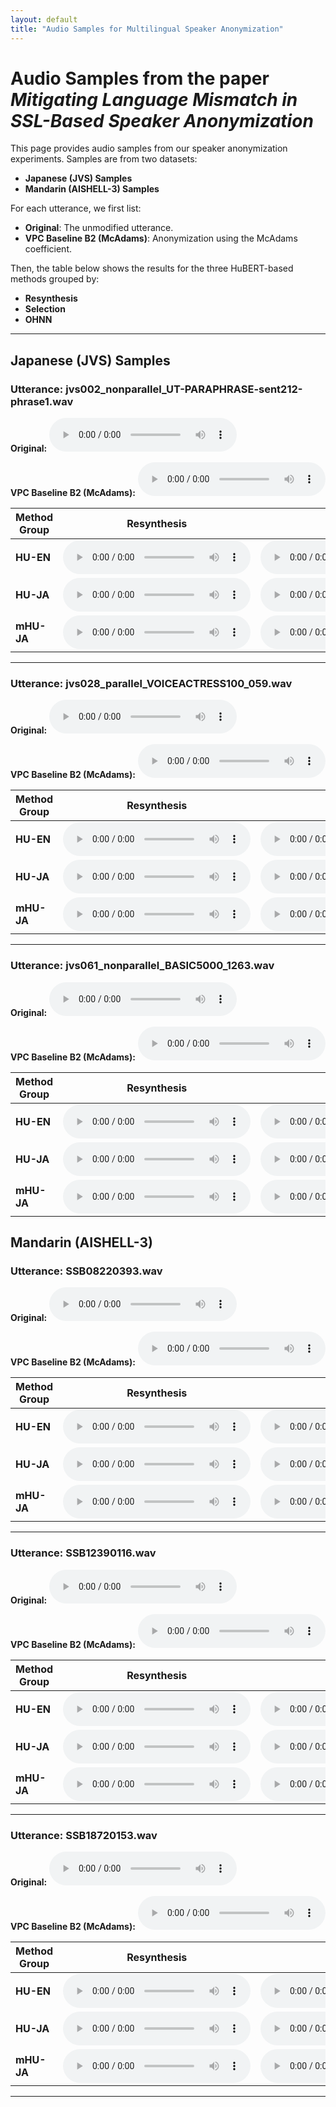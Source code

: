 ```yaml
---
layout: default
title: "Audio Samples for Multilingual Speaker Anonymization"
---
```


# Audio Samples from the paper _Mitigating Language Mismatch in SSL-Based Speaker Anonymization_

This page provides audio samples from our speaker anonymization experiments. Samples are from two datasets:

- **Japanese (JVS) Samples**
- **Mandarin (AISHELL-3) Samples**

For each utterance, we first list:
- **Original**: The unmodified utterance.
- **VPC Baseline B2 (McAdams)**: Anonymization using the McAdams coefficient.

Then, the table below shows the results for the three HuBERT-based methods grouped by:
- **Resynthesis**
- **Selection**
- **OHNN**

---

## Japanese (JVS) Samples

### Utterance: jvs002_nonparallel_UT-PARAPHRASE-sent212-phrase1.wav

**Original:**
<audio controls>
  <source src="ja/jvs_train/jvs002_nonparallel_UT-PARAPHRASE-sent212-phrase1.wav" type="audio/wav">
Your browser does not support the audio element.
</audio>

**VPC Baseline B2 (McAdams):**
<audio controls>
  <source src="ja/jvs_train_mcadams/jvs002_nonparallel_UT-PARAPHRASE-sent212-phrase1.wav" type="audio/wav">
Your browser does not support the audio element.
</audio>

| Method Group | Resynthesis | Selection | OHNN |
|--------------|-------------|-----------|------|
| **HU-EN**   | <audio controls><source src="ja/jvs_train_HU-EN-resynthesis/jvs002_nonparallel_UT-PARAPHRASE-sent212-phrase1.wav" type="audio/wav"></audio> | <audio controls><source src="ja/jvs_train_HU-EN-selection/jvs002_nonparallel_UT-PARAPHRASE-sent212-phrase1.wav" type="audio/wav"></audio> | <audio controls><source src="ja/jvs_train_HU-EN-ohnn/jvs002_nonparallel_UT-PARAPHRASE-sent212-phrase1.wav" type="audio/wav"></audio> |
| **HU-JA**   | <audio controls><source src="ja/jvs_train_HU-JA-resynthesis/jvs002_nonparallel_UT-PARAPHRASE-sent212-phrase1.wav" type="audio/wav"></audio> | <audio controls><source src="ja/jvs_train_HU-JA-selection/jvs002_nonparallel_UT-PARAPHRASE-sent212-phrase1.wav" type="audio/wav"></audio> | <audio controls><source src="ja/jvs_train_HU-JA-ohnn/jvs002_nonparallel_UT-PARAPHRASE-sent212-phrase1.wav" type="audio/wav"></audio> |
| **mHU-JA**  | <audio controls><source src="ja/jvs_train_MHU-JA-resynthesis/jvs002_nonparallel_UT-PARAPHRASE-sent212-phrase1.wav" type="audio/wav"></audio> | <audio controls><source src="ja/jvs_train_MHU-JA-selection/jvs002_nonparallel_UT-PARAPHRASE-sent212-phrase1.wav" type="audio/wav"></audio> | <audio controls><source src="ja/jvs_train_MHU-JA-ohnn/jvs002_nonparallel_UT-PARAPHRASE-sent212-phrase1.wav" type="audio/wav"></audio> |

---

### Utterance: jvs028_parallel_VOICEACTRESS100_059.wav

**Original:**
<audio controls>
  <source src="ja/jvs_train/jvs028_parallel_VOICEACTRESS100_059.wav" type="audio/wav">
Your browser does not support the audio element.
</audio>

**VPC Baseline B2 (McAdams):**
<audio controls>
  <source src="ja/jvs_train_mcadams/jvs028_parallel_VOICEACTRESS100_059.wav" type="audio/wav">
Your browser does not support the audio element.
</audio>

| Method Group | Resynthesis | Selection | OHNN |
|--------------|-------------|-----------|------|
| **HU-EN**   | <audio controls><source src="ja/jvs_train_HU-EN-resynthesis/jvs028_parallel_VOICEACTRESS100_059.wav" type="audio/wav"></audio> | <audio controls><source src="ja/jvs_train_HU-EN-selection/jvs028_parallel_VOICEACTRESS100_059.wav" type="audio/wav"></audio> | <audio controls><source src="ja/jvs_train_HU-EN-ohnn/jvs028_parallel_VOICEACTRESS100_059.wav" type="audio/wav"></audio> |
| **HU-JA**   | <audio controls><source src="ja/jvs_train_HU-JA-resynthesis/jvs028_parallel_VOICEACTRESS100_059.wav" type="audio/wav"></audio> | <audio controls><source src="ja/jvs_train_HU-JA-selection/jvs028_parallel_VOICEACTRESS100_059.wav" type="audio/wav"></audio> | <audio controls><source src="ja/jvs_train_HU-JA-ohnn/jvs028_parallel_VOICEACTRESS100_059.wav" type="audio/wav"></audio> |
| **mHU-JA**  | <audio controls><source src="ja/jvs_train_MHU-JA-resynthesis/jvs028_parallel_VOICEACTRESS100_059.wav" type="audio/wav"></audio> | <audio controls><source src="ja/jvs_train_MHU-JA-selection/jvs028_parallel_VOICEACTRESS100_059.wav" type="audio/wav"></audio> | <audio controls><source src="ja/jvs_train_MHU-JA-ohnn/jvs028_parallel_VOICEACTRESS100_059.wav" type="audio/wav"></audio> |

---

### Utterance: jvs061_nonparallel_BASIC5000_1263.wav

**Original:**
<audio controls>
  <source src="ja/jvs_train/jvs061_nonparallel_BASIC5000_1263.wav" type="audio/wav">
Your browser does not support the audio element.
</audio>

**VPC Baseline B2 (McAdams):**
<audio controls>
  <source src="ja/jvs_train_mcadams/jvs061_nonparallel_BASIC5000_1263.wav" type="audio/wav">
Your browser does not support the audio element.
</audio>

| Method Group | Resynthesis | Selection | OHNN |
|--------------|-------------|-----------|------|
| **HU-EN**   | <audio controls><source src="ja/jvs_train_HU-EN-resynthesis/jvs061_nonparallel_BASIC5000_1263.wav" type="audio/wav"></audio> | <audio controls><source src="ja/jvs_train_HU-EN-selection/jvs061_nonparallel_BASIC5000_1263.wav" type="audio/wav"></audio> | <audio controls><source src="ja/jvs_train_HU-EN-ohnn/jvs061_nonparallel_BASIC5000_1263.wav" type="audio/wav"></audio> |
| **HU-JA**   | <audio controls><source src="ja/jvs_train_HU-JA-resynthesis/jvs061_nonparallel_BASIC5000_1263.wav" type="audio/wav"></audio> | <audio controls><source src="ja/jvs_train_HU-JA-selection/jvs061_nonparallel_BASIC5000_1263.wav" type="audio/wav"></audio> | <audio controls><source src="ja/jvs_train_HU-JA-ohnn/jvs061_nonparallel_BASIC5000_1263.wav" type="audio/wav"></audio> |
| **mHU-JA**  | <audio controls><source src="ja/jvs_train_MHU-JA-resynthesis/jvs061_nonparallel_BASIC5000_1263.wav" type="audio/wav"></audio> | <audio controls><source src="ja/jvs_train_MHU-JA-selection/jvs061_nonparallel_BASIC5000_1263.wav" type="audio/wav"></audio> | <audio controls><source src="ja/jvs_train_MHU-JA-ohnn/jvs061_nonparallel_BASIC5000_1263.wav" type="audio/wav"></audio> |


## Mandarin (AISHELL-3) 

### Utterance: SSB08220393.wav

**Original:**
<audio controls>
  <source src="cn/aishell3_test_asr/SSB08220393.wav" type="audio/wav">
Your browser does not support the audio element.
</audio>

**VPC Baseline B2 (McAdams):**
<audio controls>
  <source src="cn/aishell3_test_asr_mcadams/SSB08220393.wav" type="audio/wav">
Your browser does not support the audio element.
</audio>

| Method Group | Resynthesis | Selection | OHNN |
|--------------|-------------|-----------|------|
| **HU-EN**   | <audio controls><source src="cn/aishell3_test_asr_HU-EN-resynthesis/SSB08220393.wav" type="audio/wav"></audio> | <audio controls><source src="cn/aishell3_test_asr_HU-EN-selection/SSB08220393.wav" type="audio/wav"></audio> | <audio controls><source src="cn/aishell3_test_asr_HU-EN-ohnn/SSB08220393.wav" type="audio/wav"></audio> |
| **HU-JA**   | <audio controls><source src="cn/aishell3_test_asr_HU-JA-resynthesis/SSB08220393.wav" type="audio/wav"></audio> | <audio controls><source src="cn/aishell3_test_asr_HU-JA-selection/SSB08220393.wav" type="audio/wav"></audio> | <audio controls><source src="cn/aishell3_test_asr_HU-JA-ohnn/SSB08220393.wav" type="audio/wav"></audio> |
| **mHU-JA**  | <audio controls><source src="cn/aishell3_test_asr_MHU-JA-resynthesis/SSB08220393.wav" type="audio/wav"></audio> | <audio controls><source src="cn/aishell3_test_asr_MHU-JA-selection/SSB08220393.wav" type="audio/wav"></audio> | <audio controls><source src="cn/aishell3_test_asr_MHU-JA-ohnn/SSB08220393.wav" type="audio/wav"></audio> |

---

### Utterance: SSB12390116.wav

**Original:**
<audio controls>
  <source src="cn/aishell3_test_asr/SSB12390116.wav" type="audio/wav">
Your browser does not support the audio element.
</audio>

**VPC Baseline B2 (McAdams):**
<audio controls>
  <source src="cn/aishell3_test_asr_mcadams/SSB12390116.wav" type="audio/wav">
Your browser does not support the audio element.
</audio>

| Method Group | Resynthesis | Selection | OHNN |
|--------------|-------------|-----------|------|
| **HU-EN**   | <audio controls><source src="cn/aishell3_test_asr_HU-EN-resynthesis/SSB12390116.wav" type="audio/wav"></audio> | <audio controls><source src="cn/aishell3_test_asr_HU-EN-selection/SSB12390116.wav" type="audio/wav"></audio> | <audio controls><source src="cn/aishell3_test_asr_HU-EN-ohnn/SSB12390116.wav" type="audio/wav"></audio> |
| **HU-JA**   | <audio controls><source src="cn/aishell3_test_asr_HU-JA-resynthesis/SSB12390116.wav" type="audio/wav"></audio> | <audio controls><source src="cn/aishell3_test_asr_HU-JA-selection/SSB12390116.wav" type="audio/wav"></audio> | <audio controls><source src="cn/aishell3_test_asr_HU-JA-ohnn/SSB12390116.wav" type="audio/wav"></audio> |
| **mHU-JA**  | <audio controls><source src="cn/aishell3_test_asr_MHU-JA-resynthesis/SSB12390116.wav" type="audio/wav"></audio> | <audio controls><source src="cn/aishell3_test_asr_MHU-JA-selection/SSB12390116.wav" type="audio/wav"></audio> | <audio controls><source src="cn/aishell3_test_asr_MHU-JA-ohnn/SSB12390116.wav" type="audio/wav"></audio> |

---

### Utterance: SSB18720153.wav

**Original:**
<audio controls>
  <source src="cn/aishell3_test_asr/SSB18720153.wav" type="audio/wav">
Your browser does not support the audio element.
</audio>

**VPC Baseline B2 (McAdams):**
<audio controls>
  <source src="cn/aishell3_test_asr_mcadams/SSB18720153.wav" type="audio/wav">
Your browser does not support the audio element.
</audio>

| Method Group | Resynthesis | Selection | OHNN |
|--------------|-------------|-----------|------|
| **HU-EN**   | <audio controls><source src="cn/aishell3_test_asr_HU-EN-resynthesis/SSB18720153.wav" type="audio/wav"></audio> | <audio controls><source src="cn/aishell3_test_asr_HU-EN-selection/SSB18720153.wav" type="audio/wav"></audio> | <audio controls><source src="cn/aishell3_test_asr_HU-EN-ohnn/SSB18720153.wav" type="audio/wav"></audio> |
| **HU-JA**   | <audio controls><source src="cn/aishell3_test_asr_HU-JA-resynthesis/SSB18720153.wav" type="audio/wav"></audio> | <audio controls><source src="cn/aishell3_test_asr_HU-JA-selection/SSB18720153.wav" type="audio/wav"></audio> | <audio controls><source src="cn/aishell3_test_asr_HU-JA-ohnn/SSB18720153.wav" type="audio/wav"></audio> |
| **mHU-JA**  | <audio controls><source src="cn/aishell3_test_asr_MHU-JA-resynthesis/SSB18720153.wav" type="audio/wav"></audio> | <audio controls><source src="cn/aishell3_test_asr_MHU-JA-selection/SSB18720153.wav" type="audio/wav"></audio> | <audio controls><source src="cn/aishell3_test_asr_MHU-JA-ohnn/SSB18720153.wav" type="audio/wav"></audio> |

---

